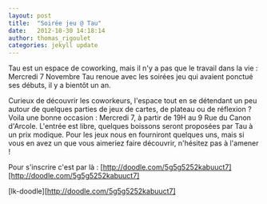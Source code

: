 ```yaml
---
layout: post
title:  "Soirée jeu @ Tau"
date:   2012-10-30 14:18:14
author: thomas_rigoulet
categories: jekyll update
---
```

Tau est un espace de coworking, mais il n'y a pas que le travail dans la vie : Mercredi 7 Novembre Tau renoue avec les soirées jeu qui avaient ponctué ses débuts, il y a bientôt un an.

Curieux de découvrir les coworkeurs, l'espace tout en se détendant un peu autour de quelques parties de jeux de cartes, de plateau ou de réflexion ? Voila une bonne occasion : 
Mercredi 7, à partir de 19H au 9 Rue du Canon d'Arcole. L'entrée est libre, quelques boissons seront proposées par Tau à un prix modique. Pour les jeux nous en fourniront quelques uns, mais si vous en avez un que vous aimeriez faire découvrir, n'hésitez pas à l'amener !

Pour s'inscrire c'est par là : [http://doodle.com/5g5g5252kabuuct7][http://doodle.com/5g5g5252kabuuct7]


[lk-doodle][http://doodle.com/5g5g5252kabuuct7]

